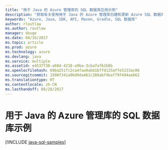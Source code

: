 ```yaml
---
title: "用于 Java 的 Azure 管理库的 SQL 数据库应用示例"
description: "获取有关使用用于 Java 的 Azure 管理库创建和更新 Azure SQL 数据库的示例代码"
keywords: "Azure, Java, SDK, API, Maven, Gradle, SQL 数据库"
author: rloutlaw
ms.author: routlaw
manager: douge
ms.date: 04/16/2017
ms.topic: article
ms.prod: azure
ms.technology: azure
ms.devlang: java
ms.service: multiple
ms.assetid: e4537f38-a60d-4218-a9ba-3cba7af61b8b
ms.openlocfilehash: 69ba251fc2ca4faa9abb1bffd125affe5133ac06
ms.sourcegitcommit: 1500f341a96d9da461c288abf4baf79f494ae662
ms.translationtype: HT
ms.contentlocale: zh-CN
ms.lasthandoff: 08/28/2017
---
```

# <a name="azure-management-libraries-for-java-samples-for-sql-database"></a>用于 Java 的 Azure 管理库的 SQL 数据库示例

[!INCLUDE [java-sql-samples](includes/java-sql-samples.md)]